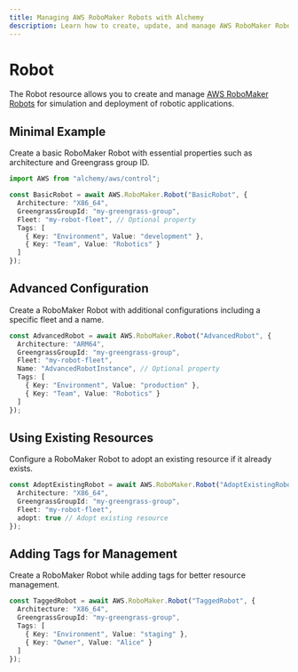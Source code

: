 ```yaml
---
title: Managing AWS RoboMaker Robots with Alchemy
description: Learn how to create, update, and manage AWS RoboMaker Robots using Alchemy Cloud Control.
---
```


# Robot

The Robot resource allows you to create and manage [AWS RoboMaker Robots](https://docs.aws.amazon.com/robomaker/latest/userguide/) for simulation and deployment of robotic applications.

## Minimal Example

Create a basic RoboMaker Robot with essential properties such as architecture and Greengrass group ID.

```ts
import AWS from "alchemy/aws/control";

const BasicRobot = await AWS.RoboMaker.Robot("BasicRobot", {
  Architecture: "X86_64",
  GreengrassGroupId: "my-greengrass-group",
  Fleet: "my-robot-fleet", // Optional property
  Tags: [
    { Key: "Environment", Value: "development" },
    { Key: "Team", Value: "Robotics" }
  ]
});
```

## Advanced Configuration

Create a RoboMaker Robot with additional configurations including a specific fleet and a name.

```ts
const AdvancedRobot = await AWS.RoboMaker.Robot("AdvancedRobot", {
  Architecture: "ARM64",
  GreengrassGroupId: "my-greengrass-group",
  Fleet: "my-robot-fleet",
  Name: "AdvancedRobotInstance", // Optional property
  Tags: [
    { Key: "Environment", Value: "production" },
    { Key: "Team", Value: "Robotics" }
  ]
});
```

## Using Existing Resources

Configure a RoboMaker Robot to adopt an existing resource if it already exists.

```ts
const AdoptExistingRobot = await AWS.RoboMaker.Robot("AdoptExistingRobot", {
  Architecture: "X86_64",
  GreengrassGroupId: "my-greengrass-group",
  Fleet: "my-robot-fleet",
  adopt: true // Adopt existing resource
});
```

## Adding Tags for Management

Create a RoboMaker Robot while adding tags for better resource management.

```ts
const TaggedRobot = await AWS.RoboMaker.Robot("TaggedRobot", {
  Architecture: "X86_64",
  GreengrassGroupId: "my-greengrass-group",
  Tags: [
    { Key: "Environment", Value: "staging" },
    { Key: "Owner", Value: "Alice" }
  ]
});
```